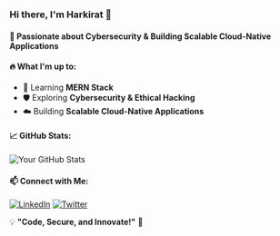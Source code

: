 ### Hi there, I'm Harkirat 👋

#### 🚀 Passionate about Cybersecurity & Building Scalable Cloud-Native Applications

#### 🔥 What I'm up to:
- 🌱 Learning **MERN Stack** 
- 🛡️ Exploring **Cybersecurity & Ethical Hacking**
- ☁️ Building **Scalable Cloud-Native Applications**

#### 📈 GitHub Stats:
![Your GitHub Stats](https://github-readme-stats.vercel.app/api?username=harkirath1511&show_icons=true&theme=radical)


#### 📫 Connect with Me:
[![LinkedIn](https://img.shields.io/badge/LinkedIn-0077B5?style=for-the-badge&logo=linkedin&logoColor=white)](www.linkedin.com/in/harkirat-singh-04b9ba320)
[![Twitter](https://img.shields.io/badge/Twitter-1DA1F2?style=for-the-badge&logo=twitter&logoColor=white)]((https://x.com/harkirath_1511))

💡 **"Code, Secure, and Innovate!"** 🚀
